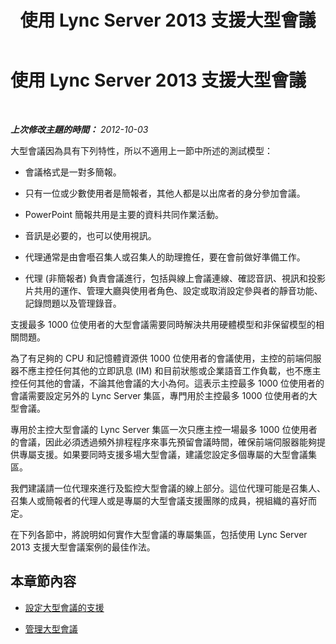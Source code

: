 ﻿---
title: 使用 Lync Server 2013 支援大型會議
TOCTitle: 使用 Lync Server 2013 支援大型會議
ms:assetid: 509a424f-a33d-4e72-8f87-a3ec7bb1ddeb
ms:mtpsurl: https://technet.microsoft.com/zh-tw/library/JJ204894(v=OCS.15)
ms:contentKeyID: 49290894
ms.date: 08/10/2015
mtps_version: v=OCS.15
ms.translationtype: HT
---

# 使用 Lync Server 2013 支援大型會議

 

_**上次修改主題的時間：** 2012-10-03_

大型會議因為具有下列特性，所以不適用上一節中所述的測試模型：

  - 會議格式是一對多簡報。

  - 只有一位或少數使用者是簡報者，其他人都是以出席者的身分參加會議。

  - PowerPoint 簡報共用是主要的資料共同作業活動。

  - 音訊是必要的，也可以使用視訊。

  - 代理通常是由會囈召集人或召集人的助理擔任，要在會前做好準備工作。

  - 代理 (非簡報者) 負責會議進行，包括與線上會議連線、確認音訊、視訊和投影片共用的運作、管理大廳與使用者角色、設定或取消設定參與者的靜音功能、記錄問題以及管理錄音。

支援最多 1000 位使用者的大型會議需要同時解決共用硬體模型和非保留模型的相關問題。

為了有足夠的 CPU 和記憶體資源供 1000 位使用者的會議使用，主控的前端伺服器不應主控任何其他的立即訊息 (IM) 和目前狀態或企業語音工作負載，也不應主控任何其他的會議，不論其他會議的大小為何。這表示主控最多 1000 位使用者的會議需要設定另外的 Lync Server 集區，專門用於主控最多 1000 位使用者的大型會議。

專用於主控大型會議的 Lync Server 集區一次只應主控一場最多 1000 位使用者的會議，因此必須透過頻外排程程序來事先預留會議時間，確保前端伺服器能夠提供專屬支援。如果要同時支援多場大型會議，建議您設定多個專屬的大型會議集區。

我們建議請一位代理來進行及監控大型會議的線上部分。這位代理可能是召集人、召集人或簡報者的代理人或是專屬的大型會議支援團隊的成員，視組織的喜好而定。

在下列各節中，將說明如何實作大型會議的專屬集區，包括使用 Lync Server 2013 支援大型會議案例的最佳作法。

## 本章節內容

  - [設定大型會議的支援](lync-server-2013-setting-up-support-for-large-meetings.md)

  - [管理大型會議](lync-server-2013-managing-large-meetings.md)

